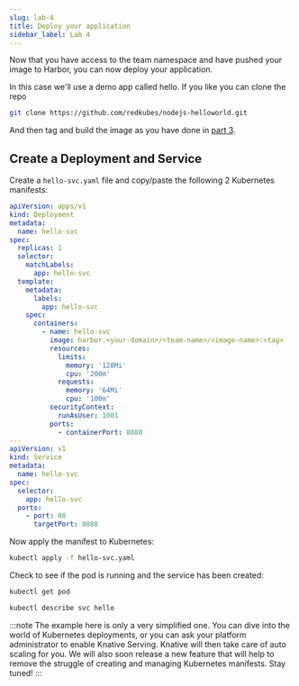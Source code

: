 ```yaml
---
slug: lab-4
title: Deploy your application
sidebar_label: Lab 4
---
```


Now that you have access to the team namespace and have pushed your image to Harbor, you can now deploy your application.

In this case we'll use a demo app called hello. If you like you can clone the repo

```bash
git clone https://github.com/redkubes/nodejs-helloworld.git
```

And then tag and build the image as you have done in [part 3](part-3).

## Create a Deployment and Service

Create a `hello-svc.yaml` file and copy/paste the following 2 Kubernetes manifests:

```yaml
apiVersion: apps/v1
kind: Deployment
metadata:
  name: hello-svc
spec:
  replicas: 1
  selector:
    matchLabels:
      app: hello-svc
  template:
    metadata:
      labels:
        app: hello-svc
    spec:
      containers:
        - name: hello-svc
          image: harbor.<your-domain>/<team-name>/<image-name>:<tag>
          resources:
            limits:
              memory: '128Mi'
              cpu: '200m'
            requests:
              memory: '64Mi'
              cpu: '100m'
          securityContext:
            runAsUser: 1001
          ports:
            - containerPort: 8080
---
apiVersion: v1
kind: Service
metadata:
  name: hello-svc
spec:
  selector:
    app: hello-svc
  ports:
    - port: 80
      targetPort: 8080
```


Now apply the manifest to Kubernetes:

```bash
kubectl apply -f hello-svc.yaml
```

Check to see if the pod is running and the service has been created:

```bash
kubectl get pod
```

```bash
kubectl describe svc hello
```

:::note
The example here is only a very simplified one. You can dive into the world of Kubernetes deployments, or you can ask your platform administrator to enable Knative Serving. Knative will then take care of auto scaling for you. We will also soon release a new feature that will help to remove the struggle of creating and managing Kubernetes manifests. Stay tuned!
:::
